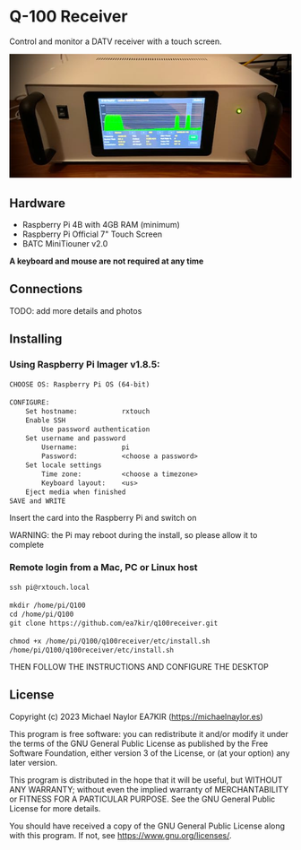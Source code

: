 # Q-100 Receiver

Control and monitor a DATV receiver with a touch screen.

![tx](doc/rx.jpeg)

## Hardware
- Raspberry Pi 4B with 4GB RAM (minimum)
- Raspberry Pi Official 7" Touch Screen
- BATC MiniTiouner v2.0

**A keyboard and mouse are not required at any time**
## Connections
TODO: add more details and photos
## Installing

### Using Raspberry Pi Imager v1.8.5:
```
CHOOSE OS: Raspberry Pi OS (64-bit)

CONFIGURE:
	Set hostname:			rxtouch
	Enable SSH
		Use password authentication
	Set username and password
		Username:			pi
		Password: 			<choose a password>
	Set locale settings
		Time zone:			<choose a timezone>
		Keyboard layout:	<us>
	Eject media when finished
SAVE and WRITE
```

Insert the card into the Raspberry Pi and switch on

WARNING: the Pi may reboot during the install, so please allow it to complete

### Remote login from a Mac, PC or Linux host
```
ssh pi@rxtouch.local

mkdir /home/pi/Q100
cd /home/pi/Q100
git clone https://github.com/ea7kir/q100receiver.git

chmod +x /home/pi/Q100/q100receiver/etc/install.sh
/home/pi/Q100/q100receiver/etc/install.sh
```

THEN FOLLOW THE INSTRUCTIONS AND CONFIGURE THE DESKTOP

## License
Copyright (c) 2023 Michael Naylor EA7KIR (https://michaelnaylor.es)

This program is free software: you can redistribute it and/or modify it under the terms of the GNU General Public License as published by the Free Software Foundation, either version 3 of the License, or (at your option) any later version.

This program is distributed in the hope that it will be useful, but WITHOUT ANY WARRANTY; without even the implied warranty of MERCHANTABILITY or FITNESS FOR A PARTICULAR PURPOSE. See the GNU General Public License for more details.

You should have received a copy of the GNU General Public License along with this program. If not, see https://www.gnu.org/licenses/.


[def]: doc/rx.jpeg